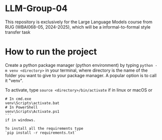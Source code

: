 # LLM-Group-04
This repository is exclusively for the Large Language Models course from RUG (WBAI068-05, 2024-2025), which will be a informal-to-formal style transfer task

# How to run the project
Create a python package manager (python environment) by typing 
`python -m venv <directory>`
in your terminal, where directory is the name of the folder you want to give to your package manager. A popular option is to call it "venv".

To activate, type 
`source <directory>/bin/activate`
if in linux or macOS or 
````
# In cmd.exe
venv\Scripts\activate.bat
# In PowerShell
venv\Scripts\Activate.ps1
```
if in windows.

To install all the requirements type 
`pip install -r requirements.txt`
